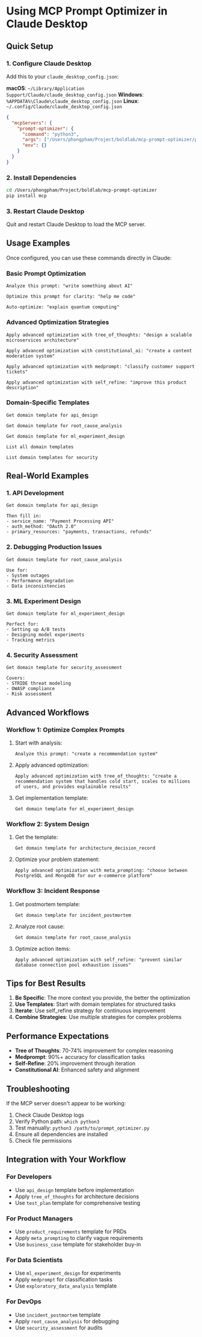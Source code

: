 # Using MCP Prompt Optimizer in Claude Desktop

## Quick Setup

### 1. Configure Claude Desktop

Add this to your `claude_desktop_config.json`:

**macOS**: `~/Library/Application Support/Claude/claude_desktop_config.json`
**Windows**: `%APPDATA%\Claude\claude_desktop_config.json`
**Linux**: `~/.config/Claude/claude_desktop_config.json`

```json
{
  "mcpServers": {
    "prompt-optimizer": {
      "command": "python3",
      "args": ["/Users/phongpham/Project/boldlab/mcp-prompt-optimizer/prompt_optimizer.py"],
      "env": {}
    }
  }
}
```

### 2. Install Dependencies

```bash
cd /Users/phongpham/Project/boldlab/mcp-prompt-optimizer
pip install mcp
```

### 3. Restart Claude Desktop

Quit and restart Claude Desktop to load the MCP server.

## Usage Examples

Once configured, you can use these commands directly in Claude:

### Basic Prompt Optimization

```
Analyze this prompt: "write something about AI"
```

```
Optimize this prompt for clarity: "help me code"
```

```
Auto-optimize: "explain quantum computing"
```

### Advanced Optimization Strategies

```
Apply advanced optimization with tree_of_thoughts: "design a scalable microservices architecture"
```

```
Apply advanced optimization with constitutional_ai: "create a content moderation system"
```

```
Apply advanced optimization with medprompt: "classify customer support tickets"
```

```
Apply advanced optimization with self_refine: "improve this product description"
```

### Domain-Specific Templates

```
Get domain template for api_design
```

```
Get domain template for root_cause_analysis
```

```
Get domain template for ml_experiment_design
```

```
List all domain templates
```

```
List domain templates for security
```

## Real-World Examples

### 1. API Development

```
Get domain template for api_design

Then fill in:
- service_name: "Payment Processing API"
- auth_method: "OAuth 2.0"
- primary_resources: "payments, transactions, refunds"
```

### 2. Debugging Production Issues

```
Get domain template for root_cause_analysis

Use for:
- System outages
- Performance degradation
- Data inconsistencies
```

### 3. ML Experiment Design

```
Get domain template for ml_experiment_design

Perfect for:
- Setting up A/B tests
- Designing model experiments
- Tracking metrics
```

### 4. Security Assessment

```
Get domain template for security_assessment

Covers:
- STRIDE threat modeling
- OWASP compliance
- Risk assessment
```

## Advanced Workflows

### Workflow 1: Optimize Complex Prompts

1. Start with analysis:
   ```
   Analyze this prompt: "create a recommendation system"
   ```

2. Apply advanced optimization:
   ```
   Apply advanced optimization with tree_of_thoughts: "create a recommendation system that handles cold start, scales to millions of users, and provides explainable results"
   ```

3. Get implementation template:
   ```
   Get domain template for ml_experiment_design
   ```

### Workflow 2: System Design

1. Get the template:
   ```
   Get domain template for architecture_decision_record
   ```

2. Optimize your problem statement:
   ```
   Apply advanced optimization with meta_prompting: "choose between PostgreSQL and MongoDB for our e-commerce platform"
   ```

### Workflow 3: Incident Response

1. Get postmortem template:
   ```
   Get domain template for incident_postmortem
   ```

2. Analyze root cause:
   ```
   Get domain template for root_cause_analysis
   ```

3. Optimize action items:
   ```
   Apply advanced optimization with self_refine: "prevent similar database connection pool exhaustion issues"
   ```

## Tips for Best Results

1. **Be Specific**: The more context you provide, the better the optimization
2. **Use Templates**: Start with domain templates for structured tasks
3. **Iterate**: Use self_refine strategy for continuous improvement
4. **Combine Strategies**: Use multiple strategies for complex problems

## Performance Expectations

- **Tree of Thoughts**: 70-74% improvement for complex reasoning
- **Medprompt**: 90%+ accuracy for classification tasks
- **Self-Refine**: 20% improvement through iteration
- **Constitutional AI**: Enhanced safety and alignment

## Troubleshooting

If the MCP server doesn't appear to be working:

1. Check Claude Desktop logs
2. Verify Python path: `which python3`
3. Test manually: `python3 /path/to/prompt_optimizer.py`
4. Ensure all dependencies are installed
5. Check file permissions

## Integration with Your Workflow

### For Developers
- Use `api_design` template before implementation
- Apply `tree_of_thoughts` for architecture decisions
- Use `test_plan` template for comprehensive testing

### For Product Managers
- Use `product_requirements` template for PRDs
- Apply `meta_prompting` to clarify vague requirements
- Use `business_case` template for stakeholder buy-in

### For Data Scientists
- Use `ml_experiment_design` for experiments
- Apply `medprompt` for classification tasks
- Use `exploratory_data_analysis` template

### For DevOps
- Use `incident_postmortem` template
- Apply `root_cause_analysis` for debugging
- Use `security_assessment` for audits
